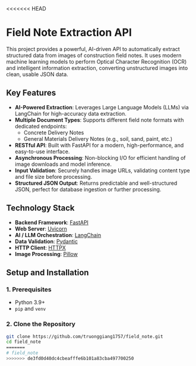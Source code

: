 <<<<<<< HEAD
# Field Note Extraction API

This project provides a powerful, AI-driven API to automatically extract structured data from images of construction field notes. It uses modern machine learning models to perform Optical Character Recognition (OCR) and intelligent information extraction, converting unstructured images into clean, usable JSON data.

## Key Features

-   **AI-Powered Extraction**: Leverages Large Language Models (LLMs) via LangChain for high-accuracy data extraction.
-   **Multiple Document Types**: Supports different field note formats with dedicated endpoints:
    -   Concrete Delivery Notes
    -   General Materials Delivery Notes (e.g., soil, sand, paint, etc.)
-   **RESTful API**: Built with FastAPI for a modern, high-performance, and easy-to-use interface.
-   **Asynchronous Processing**: Non-blocking I/O for efficient handling of image downloads and model inference.
-   **Input Validation**: Securely handles image URLs, validating content type and file size before processing.
-   **Structured JSON Output**: Returns predictable and well-structured JSON, perfect for database ingestion or further processing.

## Technology Stack

-   **Backend Framework**: [FastAPI](https://fastapi.tiangolo.com/)
-   **Web Server**: [Uvicorn](https://www.uvicorn.org/)
-   **AI / LLM Orchestration**: [LangChain](https://www.langchain.com/)
-   **Data Validation**: [Pydantic](https://pydantic-docs.helpmanual.io/)
-   **HTTP Client**: [HTTPX](https://www.python-httpx.org/)
-   **Image Processing**: [Pillow](https://python-pillow.org/)

## Setup and Installation

### 1. Prerequisites

-   Python 3.9+
-   `pip` and `venv`

### 2. Clone the Repository

```bash
git clone https://github.com/truonggiang1757/field_note.git
cd field_note
=======
# field_note
>>>>>>> de3fd0d40dc4cbeafffe6b101a83cba497700250
